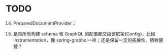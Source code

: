 
# TODO

14. PreparedDocumentProvider；

17. 是否所有构建 schema 和 GraphQL 的配置都交由该框架(Config)，比如 Instrumentation，像 spring-graphql一样；还是保留一定的拓展性、牺牲便捷？